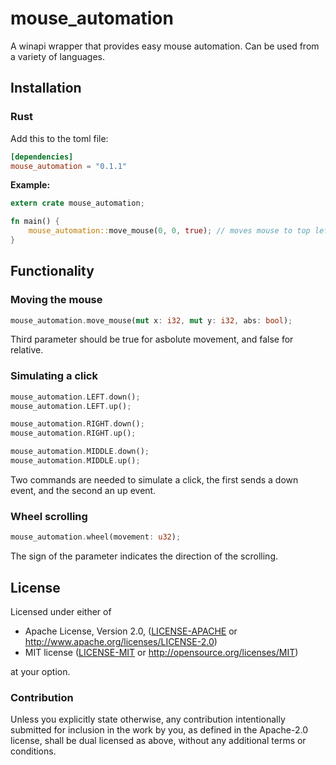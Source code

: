# mouse_automation
A winapi wrapper that provides easy mouse automation. Can be used from a variety of languages.

## Installation
### Rust
Add this to the toml file:
```toml
[dependencies]
mouse_automation = "0.1.1"
```
**Example:**
```Rust
extern crate mouse_automation;

fn main() {
    mouse_automation::move_mouse(0, 0, true); // moves mouse to top left corner
}
```


## Functionality
### Moving the mouse
```Rust
mouse_automation.move_mouse(mut x: i32, mut y: i32, abs: bool);
```

Third parameter should be true for asbolute movement, and false for relative.

### Simulating a click
```Rust
mouse_automation.LEFT.down();  
mouse_automation.LEFT.up();
```

```Rust
mouse_automation.RIGHT.down();  
mouse_automation.RIGHT.up();
```

```Rust
mouse_automation.MIDDLE.down();  
mouse_automation.MIDDLE.up();
```

Two commands are needed to simulate a click, the first sends a down event, and the second an up event. 

### Wheel scrolling
```Rust
mouse_automation.wheel(movement: u32);
```

The sign of the parameter indicates the direction of the scrolling.

## License

Licensed under either of

 * Apache License, Version 2.0, ([LICENSE-APACHE](LICENSE-APACHE) or http://www.apache.org/licenses/LICENSE-2.0)
 * MIT license ([LICENSE-MIT](LICENSE-MIT) or http://opensource.org/licenses/MIT)

at your option.

### Contribution

Unless you explicitly state otherwise, any contribution intentionally
submitted for inclusion in the work by you, as defined in the Apache-2.0
license, shall be dual licensed as above, without any additional terms or
conditions.
